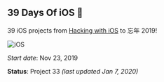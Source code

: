 ## 39 Days Of iOS :tada:

39 iOS projects from [Hacking with iOS](https://www.hackingwithswift.com/read) to 忘​年 2019!

![iOS](https://img.shields.io/badge/platform-iOS-lightgrey)

_Start date_: Nov 23, 2019

**Status**: Project 33 _(last updated Jan 7, 2020)_
